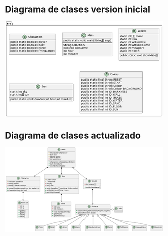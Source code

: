 # Diagrama de clases version inicial
![](Imagenes/DiagramaClases.png)

# Diagrama de clases actualizado
![](Imagenes/DiagramaClases(v2).png)